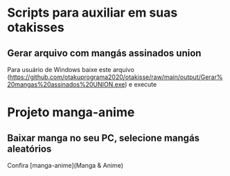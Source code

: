 # Scripts para auxiliar em suas otakisses

## Gerar arquivo com mangás assinados union
Para usuário de Windows baixe este arquivo (https://github.com/otakuprograma2020/otakisse/raw/main/output/Gerar%20mangas%20assinados%20UNION.exe) e execute


# Projeto manga-anime 
## Baixar manga no seu PC, selecione mangás aleatórios
Confira [manga-anime](Manga & Anime)

